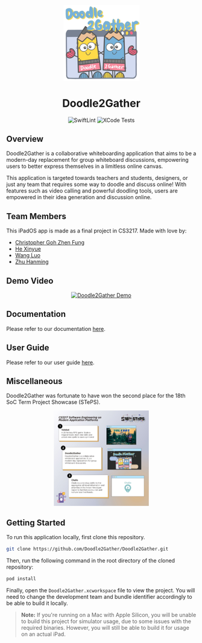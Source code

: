 <!-- markdownlint-disable MD033 MD041 -->
<p align="center"><img src="docs/images/cover.jpg" width="40%"/></p>

<h1 align="center">Doodle2Gather</h1>

<p align="center"><img src="https://github.com/Doodle2Gather/Doodle2Gather/workflows/SwiftLint/badge.svg" alt="SwiftLint" />&nbsp;<img src="https://github.com/Doodle2Gather/Doodle2Gather/workflows/XCode%20Tests/badge.svg" alt="XCode Tests" /></p>

## Overview

Doodle2Gather is a collaborative whiteboarding application that aims to be a modern-day replacement for group whiteboard discussions, empowering users to better express themselves in a limitless online canvas.

This application is targeted towards teachers and students, designers, or just any team that requires some way to doodle and discuss online! With features such as video calling and powerful doodling tools, users are empowered in their idea generation and discussion online.

## Team Members

This iPadOS app is made as a final project in CS3217. Made with love by:

- [Christopher Goh Zhen Fung](https://github.com/chrisgzf)
- [He Xinyue](https://github.com/eksinyue)
- [Wang Luo](https://github.com/Asthenosphere)
- [Zhu Hanming](https://github.com/zhuhanming)

## Demo Video

<p align="center"><a href="https://youtu.be/5cVotr76mx4"><img width="65%" alt="Doodle2Gather Demo" src="https://img.youtube.com/vi/5cVotr76mx4/maxresdefault.jpg"></img></a></p>

## Documentation

Please refer to our documentation [here](https://docs.google.com/document/d/1YHIeYItLVKq1dylE3xsEbKLenVRUJUBSOCTZXZCkBd4/edit?usp=sharing).

## User Guide

Please refer to our user guide [here](https://docs.google.com/document/d/1__XYLX_i-vQkNeOcdnSmMe0-41bnLUMIobCyPf9YmiM/edit?usp=sharing).

## Miscellaneous

Doodle2Gather was fortunate to have won the second place for the 18th SoC Term Project Showcase (STePS).

<p align="center"><img src="docs/images/steps.jpeg" width="50%"/></p>

## Getting Started

To run this application locally, first clone this repository.

```bash
git clone https://github.com/Doodle2Gather/Doodle2Gather.git
```

Then, run the following command in the root directory of the cloned repository:

```bash
pod install
```

Finally, open the `Doodle2Gather.xcworkspace` file to view the project. You will need to change the development team and bundle identifier accordingly to be able to build it locally.

> **Note:** If you're running on a Mac with Apple Silicon, you will be unable to build this project for simulator usage, due to some issues with the required binaries. However, you will still be able to build it for usage on an actual iPad.
